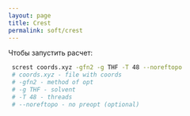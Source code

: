 ```yaml
---
layout: page
title: Crest
permalink: soft/crest
---
```




Чтобы запустить расчет:

```bash
 screst coords.xyz -gfn2 -g THF -T 48 --noreftopo
 # coords.xyz - file with coords
 # -gfn2 - method of opt
 # -g THF - solvent
 # -T 48 - threads
 # --noreftopo - no preopt (optional)
```



